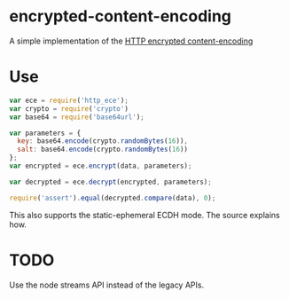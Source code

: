 # encrypted-content-encoding

A simple implementation of the [HTTP encrypted
content-encoding](https://tools.ietf.org/html/rfc8188)

# Use

```js
var ece = require('http_ece');
var crypto = require('crypto')
var base64 = require('base64url');

var parameters = {
  key: base64.encode(crypto.randomBytes(16)),
  salt: base64.encode(crypto.randomBytes(16))
};
var encrypted = ece.encrypt(data, parameters);

var decrypted = ece.decrypt(encrypted, parameters);

require('assert').equal(decrypted.compare(data), 0);
```

This also supports the static-ephemeral ECDH mode.  The source explains how.

# TODO

Use the node streams API instead of the legacy APIs.
